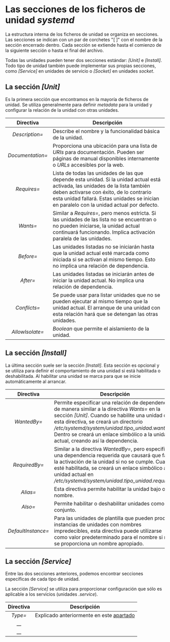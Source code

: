 
# Las secciones de los ficheros de unidad _systemd_

La estructura interna de los ficheros de unidad se organiza en secciones. Las secciones se indican con un par de corchetes "[ ]" con el nombre de la sección encerrado dentro. Cada sección se extiende hasta el comienzo de la siguiente sección o hasta el final del archivo.

Todas las unidades pueden tener dos secciones estándar: _[Unit]_ e _[Install]_. Todo tipo de unidad también puede implementar sus propias secciones, como _[Service]_ en unidades de servicio o _[Socket]_ en unidades _socket_.


## La sección _[Unit]_

Es la primera sección que encontramos en la mayoría de ficheros de unidad. Se utiliza generalmente para definir _metadata_ para la unidad y configurar la relación de la unidad con otras unidades.

| Directiva | Descripción |
| :-------: | ----------- |
| _Description=_ | Describe el nombre y la funcionalidad básica de la unidad. |
| _Documentation=_ | Proporciona una ubicación para una lista de _URIs_ para documentación. Pueden ser páginas de manual disponibles internamente o _URLs_ accesibles por la web. |
| _Requires=_ | Lista de todas las unidades de las que depende esta unidad. Si la unidad actual está activada, las unidades de la lista también deben activarse con éxito, de lo contrario esta unidad fallará. Estas unidades se inician en paralelo con la unidad actual por defecto. |
| _Wants=_ | Similar a _Requires=_, pero menos estricta. Si las unidades de las lista no se encuentran o no pueden iniciarse, la unidad actual continuará funcionando. Implica activación paralela de las unidades. |
| _Before=_ | Las unidades listadas no se iniciarán hasta que la unidad actual esté marcada como iniciada si se activan al mismo tiempo. Esto no implica una relación de dependencia. |
| _After=_ | Las unidades listadas se iniciarán antes de iniciar la unidad actual. No implica una relación de dependencia. |
| _Conflicts=_ | Se puede usar para listar unidades que no se pueden ejecutar al mismo tiempo que la unidad actual. El arranque de una unidad con esta relación hará que se detengan las otras unidades. |
| _AllowIsolate=_ | _Boolean_ que permite el aislamiento de la unidad. |


## La sección _[Install]_

La última sección suele ser la sección _[Install]_. Esta sección es opcional y se utiliza para definir el comportamiento de una unidad si está habilitada o deshabilitada. Al habilitar una unidad se marca para que se inicie automáticamente al arrancar.

| Directiva | Descripción |
| :-------: | ----------- |
| _WantedBy=_ | Permite especificar una relación de dependencia de manera similar a la directiva _Wants=_ en la sección _[Unit]_. Cuando se habilite una unidad con esta directiva, se creará un directorio _/etc/systemd/system/unidad.tipo\_unidad.wants/_. Dentro se creará un enlace simbólico a la unidad actual, creando así la dependencia. |
| _RequiredBy=_ | Similar a la directiva _WantedBy=_, pero especifica una dependencia requerida que causará que falle la activación de la unidad si no se cumple. Cuando esté habilitada, se creará un enlace simbólico a la unidad actual en _/etc/systemd/system/unidad.tipo\_unidad.requires/_.
| _Alias=_ | Esta directiva permite habilitar la unidad bajo otro nombre. |
| _Also=_ | Permite habilitar o deshabilitar unidades como un conjunto. |
| _DefaultInstance=_ | Para las unidades de plantilla que pueden producir instancias de unidades con nombres impredecibles, esta directiva puede utilizarse como valor predeterminado para el nombre si no se proporciona un nombre apropiado. |


## La sección _[Service]_

Entre las dos secciones anteriores, podemos encontrar secciones específicas de cada tipo de unidad. 

La sección _[Service]_ se utiliza para proporcionar configuración que sólo es aplicable a los servicios (unidades _.service_). 

| Directiva | Descripción |
| :-------: | ----------- |
| _Type=_ | Explicado anteriormente en este [apartado](https://github.com/ninaandyuna/proyecto_maquina_quiosco/blob/master/Documentacion/systemd/2.unidades_OK.md#tipos-de-unidades-service) |
| __ |  |
| __ |  |

